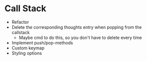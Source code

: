 # Call Stack

- Refactor
- Delete the corresponding thoughts entry when popping from the callstack 
    - Maybe cmd to do this, so you don't have to delete every time
- Implement push/pop-methods
- Custom keymap
- Styling options

